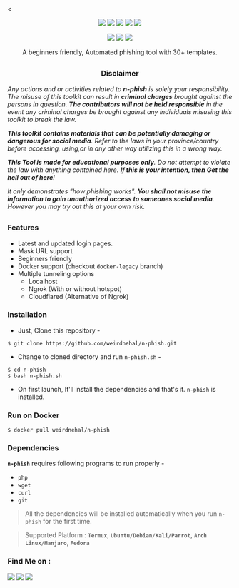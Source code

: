 <!-- n-phish -->

<
<p align="center">
  <img src="https://img.shields.io/badge/Version-2.2-green?style=for-the-badge">
  <img src="https://img.shields.io/github/license/nehal-ahmmed/n-phish?style=for-the-badge">
  <img src="https://img.shields.io/github/stars/nehal-ahmmed/n-phish?style=for-the-badge">
  <img src="https://img.shields.io/github/issues/nehal-ahmmed/n-phish?color=red&style=for-the-badge">
  <img src="https://img.shields.io/github/forks/nehal-ahmmed/n-phish?color=teal&style=for-the-badge">
  </p>

<p align="center">
  <img src="https://img.shields.io/badge/Author-Nehal--Ahmmed-cyan?style=flat-square">
  <img src="https://img.shields.io/badge/Open%20Source-Yes-cyan?style=flat-square">
  <img src="https://img.shields.io/badge/Written%20In-Bash-cyan?style=flat-square">
</p>

<p align="center">A beginners friendly, Automated phishing tool with 30+ templates.</p>

##

<h3><p align="center">Disclaimer</p></h3>

<i>Any actions and or activities related to <b>n-phish</b> is solely your responsibility. The misuse of this toolkit can result in <b>criminal charges</b> brought against the persons in question. <b>The contributors will not be held responsible</b> in the event any criminal charges be brought against any individuals misusing this toolkit to break the law.

<b>This toolkit contains materials that can be potentially damaging or dangerous for social media</b>. Refer to the laws in your province/country before accessing, using,or in any other way utilizing this in a wrong way.

<b>This Tool is made for educational purposes only</b>. Do not attempt to violate the law with anything contained here. <b>If this is your intention, then Get the hell out of here</b>!

It only demonstrates "how phishing works". <b>You shall not misuse the information to gain unauthorized access to someones social media</b>. However you may try out this at your own risk.</i>

##

### Features

- Latest and updated login pages.
- Mask URL support 
- Beginners friendly
- Docker support (checkout `docker-legacy` branch)
- Multiple tunneling options
  - Localhost
  - Ngrok (With or without hotspot)
  - Cloudflared (Alternative of Ngrok)


### Installation

- Just, Clone this repository -
```
$ git clone https://github.com/weirdnehal/n-phish.git
```

- Change to cloned directory and run `n-phish.sh` -
```
$ cd n-phish
$ bash n-phish.sh
```

- On first launch, It'll install the dependencies and that's it. `n-phish` is installed.

### Run on Docker
```
$ docker pull weirdnehal/n-phish

```

### Dependencies

**`n-phish`** requires following programs to run properly - 
- `php`
- `wget`
- `curl`
- `git`

> All the dependencies will be installed automatically when you run `n-phish` for the first time.

> Supported Platform : **`Termux`**, **`Ubuntu/Debian/Kali/Parrot`**, **`Arch Linux/Manjaro`**, **`Fedora`**






### Find Me on :
<p align="left">
  <a href="https://github.com/nehal-ahmmed" target="_blank"><img src="https://img.shields.io/badge/Github-Nehal--Ahmmed-green?style=for-the-badge&logo=github"></a>
  <a href="https://www.instagram.com/nehalahmed.10" target="_blank"><img src="https://img.shields.io/badge/IG-%40nehalahmed.10-red?style=for-the-badge&logo=instagram"></a>
  <a href="https://m.me/nehal.ahmed6" target="_blank"><img src="https://img.shields.io/badge/Chat-Messenger-blue?style=for-the-badge&logo=messenger"></a>
</p>

